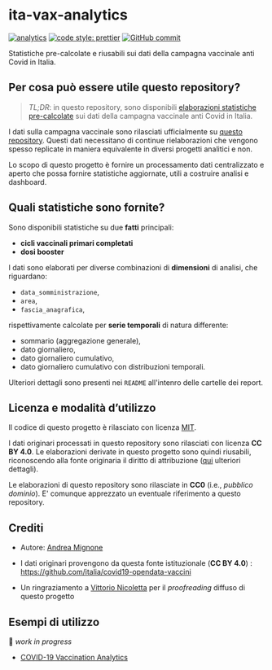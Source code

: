 # ita-vax-analytics

[![analytics](https://github.com/floatingpurr/ita-vax-analytics/actions/workflows/analytics.yml/badge.svg)](https://github.com/floatingpurr/ita-vax-analytics/actions/workflows/analytics.yml)
[![code style: prettier](https://img.shields.io/badge/code_style-prettier-ff69b4.svg?style=flat-square)](https://github.com/prettier/prettier)
[![GitHub commit](https://img.shields.io/github/last-commit/floatingpurr/ita-vax-analytics)](https://github.com/floatingpurr/ita-vax-analytics/commits)

Statistiche pre-calcolate e riusabili sui dati della campagna vaccinale anti Covid in Italia.

## Per cosa può essere utile questo repository?

>_TL;DR_: in questo repository, sono disponibili [elaborazioni statistiche pre-calcolate](data/00_ciclo_primario_e_booster) sui dati della campagna vaccinale anti Covid in Italia.

I dati sulla campagna vaccinale sono rilasciati ufficialmente su [questo repository](https://github.com/italia/covid19-opendata-vaccini). Questi dati necessitano di continue rielaborazioni che vengono spesso replicate in maniera equivalente in diversi progetti analitici e non.

Lo scopo di questo progetto è fornire un processamento dati centralizzato e aperto che possa fornire statistiche aggiornate, utili a costruire analisi e dashboard.

## Quali statistiche sono fornite?

Sono disponibili statistiche su due **fatti** principali:

* **cicli vaccinali primari completati**
* **dosi booster**

I dati sono elaborati per diverse combinazioni di **dimensioni** di analisi, che riguardano:

* `data_somministrazione`,
* `area`,
* `fascia_anagrafica`,

rispettivamente calcolate per **serie temporali** di natura differente:

* sommario (aggregazione generale),
* dato giornaliero,
* dato giornaliero cumulativo,
* dato giornaliero cumulativo con distribuzioni temporali.

Ulteriori dettagli sono presenti nei `README` all'intenro delle cartelle dei report.

## Licenza e modalità d’utilizzo

Il codice di questo progetto è rilasciato con licenza [MIT](LICENSE).

I dati originari processati in questo repository sono rilasciati con licenza **CC BY 4.0**. Le elaborazioni derivate in questo progetto sono quindi riusabili, riconoscendo alla fonte originaria il diritto di attribuzione ([qui](https://github.com/italia/covid19-opendata-vaccini/blob/master/LICENSE.md) ulteriori dettagli).

Le elaborazioni di questo repository sono rilasciate in **CC0** (i.e., _pubblico dominio_). E' comunque apprezzato un eventuale riferimento a questo repository.

## Crediti

* Autore: [Andrea Mignone](https://twitter.com/i_m_andrea)

* I dati originari provengono da questa fonte istituzionale (**CC BY 4.0**) : <https://github.com/italia/covid19-opendata-vaccini>

* Un ringraziamento a [Vittorio Nicoletta](https://twitter.com/vi__enne) per il _proofreading_ diffuso di questo progetto

## Esempi di utilizzo

🚧 _work in progress_

* [COVID-19 Vaccination Analytics](https://observablehq.com/@floatingpurr/italian-vaccination-analytics)
